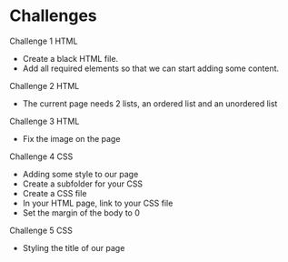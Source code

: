 # Challenges

Challenge 1 HTML

- Create a black HTML file.
- Add all required elements so that we can start adding some content.

Challenge 2 HTML

- The current page needs 2 lists, an ordered list and an unordered list

Challenge 3 HTML

- Fix the image on the page

Challenge 4 CSS

- Adding some style to our page
- Create a subfolder for your CSS
- Create a CSS file
- In your HTML page, link to your CSS file
- Set the margin of the body to 0

Challenge 5 CSS

- Styling the title of our page



